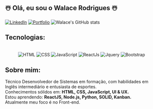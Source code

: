 ## ☃️ Olá, eu sou o Walace Rodrigues ☃️
[![LinkedIn](https://img.shields.io/badge/LinkedIn-0077B5?style=for-the-badge&logo=linkedin&logoColor=white)](https://www.linkedin.com/in/walace-rodrigues/)
[![Portfolio](https://img.shields.io/badge/Portfolio-%23000000.svg?style=for-the-badge&logo=firefox&logoColor=#FF7139)](https://walace-rodrigues.github.io/portfolio/)
![Walace's GitHub stats](https://github-readme-stats.vercel.app/api?username=walace-rodrigues&show_icons=true&theme=tokyonight)

## Tecnologias:

<div align="center"><br/>
     <img align="center" alt="HTML" src="https://img.shields.io/badge/html5-%23E34F26.svg?style=for-the-badge&logo=html5&logoColor=white">
     <img align="center" alt="CSS" src="https://img.shields.io/badge/css3-%231572B6.svg?style=for-the-badge&logo=css3&logoColor=white">
     <img align="center" alt="JavaScript" src="https://img.shields.io/badge/javascript-%23323330.svg?style=for-the-badge&logo=javascript&logoColor=%23F7DF1E">
     <img align="center" alt="ReactJs" src="https://img.shields.io/badge/react-%2320232a.svg?style=for-the-badge&logo=react&logoColor=%2361DAFB">
     <img align="center" alt="Jquery" src="https://img.shields.io/badge/jquery-%230769AD.svg?style=for-the-badge&logo=jquery&logoColor=white">
     <img align="center" alt="Bootstrap" src="https://img.shields.io/badge/bootstrap-%238511FA.svg?style=for-the-badge&logo=bootstrap&logoColor=white">
</div>

## Sobre mim:
Técnico Desenvolvedor de Sistemas em formação, com habilidades em Inglês intermediário e entusiasta de esportes. <br/>
Conhecimentos sólidos em: <strong>HTML, CSS, JavaScript, UI & UX.</strong><br/>
Estou aprendendo: <strong>ReactJS, Node.js, Python, SOLID, Kanban.</strong><br/>
Atualmente meu foco é no Front-end.
